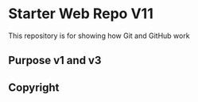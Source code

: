 # Starter Web Repo V11

This repository is for showing how Git and GitHub work

## Purpose v1 and v3

## Copyright
